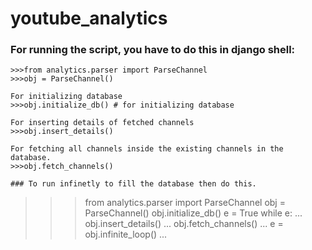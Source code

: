 # youtube_analytics

### For running the script, you have to do this in django shell:

```
>>>from analytics.parser import ParseChannel
>>>obj = ParseChannel()

For initializing database
>>>obj.initialize_db() # for initializing database

For inserting details of fetched channels
>>>obj.insert_details() 

For fetching all channels inside the existing channels in the database.
>>>obj.fetch_channels() 

### To run infinetly to fill the database then do this.

```
>>> from analytics.parser import ParseChannel
>>> obj = ParseChannel()
>>> obj.initialize_db()
>>> e = True
>>> while e:
...     obj.insert_details()
...     obj.fetch_channels()
...     e = obj.infinite_loop()
... 